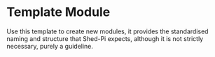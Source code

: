 # Template Module

Use this template to create new modules, it provides the standardised naming and structure that Shed-Pi expects, although it is not strictly necessary, purely a guideline. 